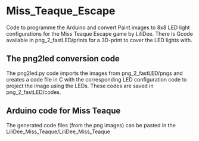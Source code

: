 # Miss_Teaque_Escape
Code to programme the Arduino and convert Paint images to 8x8 LED light configurations for the Miss Teaque Escape game by LiliDee. There is Gcode available in png_2_fastLED/prints for a 3D-print to cover the LED lights with. 

## The png2led conversion code
The png2led.py code imports the images from png_2_fastLED/pngs and creates a code file in C with the corresponding LED configuration code to project the image using the LEDs. These codes are saved in png_2_fastLED/codes.

## Arduino code for Miss Teaque
The generated code files (from the png images) can be pasted in the LiliDee_Miss_Teaque/LiliDee_Miss_Teaque
